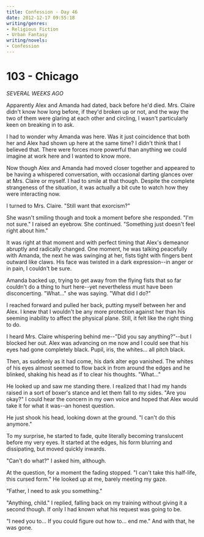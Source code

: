 ```yaml
---
title: Confession - Day 46
date: 2012-12-17 09:55:18
writing/genres:
- Religious Fiction
- Urban Fantasy
writing/novels:
- Confession
---
```

# 103 - Chicago
*SEVERAL WEEKS AGO*

Apparently Alex and Amanda had dated, back before he'd died. Mrs. Claire didn't know how long before, if they'd broken up or not, and the way the two of them were glaring at each other and circling, I wasn't particularly keen on breaking in to ask.

<!--more-->

I had to wonder why Amanda was here. Was it just coincidence that both her and Alex had shown up here at the same time? I didn't think that I believed that. There were forces more powerful than anything we could imagine at work here and I wanted to know more.

Now though Alex and Amanda had moved closer together and appeared to be having a whispered conversation, with occasional darting glances over at Mrs. Claire or myself. I had to smile at that though. Despite the complete strangeness of the situation, it was actually a bit cute to watch how they were interacting now.

I turned to Mrs. Claire. "Still want that exorcism?"

She wasn't smiling though and took a moment before she responded. "I'm not sure." I raised an eyebrow. She continued. "Something just doesn't feel right about him."

It was right at that moment and with perfect timing that Alex's demeanor abruptly and radically changed. One moment, he was talking peacefully with Amanda, the next he was swinging at her, fists tight with fingers bent outward like claws. His face was twisted in a dark expression--in anger or in pain, I couldn't be sure.

Amanda backed up, trying to get away from the flying fists that so far couldn't do a thing to hurt here--yet nevertheless must have been disconcerting. "What..." she was saying. "What did I do?"

I reached forward and pulled her back, putting myself between her and Alex. I knew that I wouldn't be any more protection against her than his seeming inability to affect the physical plane. Still, it felt like the right thing to do.

I heard Mrs. Claire whispering behind me--"Did you say anything?"--but I blocked her out. Alex was advancing on me now and I could see that his eyes had gone completely black. Pupil, iris, the whites... all pitch black.

Then, as suddenly as it had come, his dark alter ego vanished. The whites of his eyes almost seemed to flow back in from around the edges and he blinked, shaking his head as if to clear his thoughts. "What..."

He looked up and saw me standing there. I realized that I had my hands raised in a sort of boxer's stance and let them fall to my sides. "Are you okay?" I could hear the concern in my own voice and hoped that Alex would take it for what it was--an honest question.

He just shook his head, looking down at the ground. "I can't do this anymore."

To my surprise, he started to fade, quite literally becoming translucent before my very eyes. It started at the edges, his form blurring and dissipating, but moved quickly inwards.

"Can't do what?" I asked him, although.

At the question, for a moment the fading stopped. "I can't take this half-life, this cursed form." He looked up at me, barely meeting my gaze.

"Father, I need to ask you something."

"Anything, child." I replied, falling back on my training without giving it a second though. If only I had known what his request was going to be.

"I need you to... If you could figure out how to... end me." And with that, he was gone.
